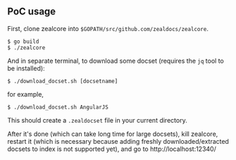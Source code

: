 ## PoC usage

First, clone zealcore into `$GOPATH/src/github.com/zealdocs/zealcore`.

```
$ go build
$ ./zealcore
```

And in separate terminal, to download some docset (requires the `jq` tool to be installed):

```
$ ./download_docset.sh [docsetname]
```

for example,

```
$ ./download_docset.sh AngularJS
```

This should create a `.zealdocset` file in your current directory.

After it's done (which can take long time for large docsets), kill zealcore, restart it (which is necessary because adding freshly downloaded/extracted docsets to index is not supported yet), and go to http://localhost:12340/
